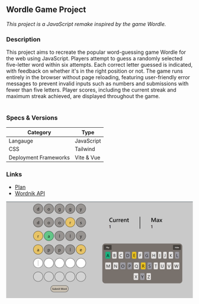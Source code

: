 ## Wordle Game Project
*This project is a JavaScript remake inspired by the game Wordle.*

### Description
This project aims to recreate the popular word-guessing game Wordle for the web using JavaScript. 
Players attempt to guess a randomly selected five-letter word within six attempts. 
Each correct letter guessed is indicated, with feedback on whether it's in the right position or not. 
The game runs entirely in the browser without page reloading, featuring user-friendly error messages 
to prevent invalid inputs such as numbers and submissions with fewer than five letters. Player scores, 
including the current streak and maximum streak achieved, are displayed throughout the game.
    <br><br>
### Specs & Versions
| Category              | Type         |
|-----------------------|--------------|
| Langauge              | JavaScript   |
| CSS                   | Tailwind     |
| Deployment Frameworks | Vite & Vue   |

### Links
- [Plan](assets/plan.md)
- [Wordnik API](https://developer.wordnik.com/)

![Picture of Wordle board/game](assets/v1Example.png)
